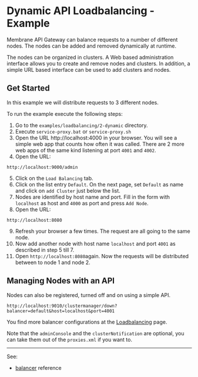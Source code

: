 # Dynamic API Loadbalancing - Example

Membrane API Gateway can balance requests to a number of different nodes. The nodes can be added and removed dynamically at runtime.

The nodes can be organized in clusters. A Web based administration interface allows you to create and remove nodes and
clusters. In addition, a simple URL based interface can be used to add clusters and nodes. 


## Get Started

In this example we will distribute requests to 3 different nodes. 

To run the example execute the following steps:

1. Go to the `examples/loadbalancing/2-dynamic` directory.
2. Execute `service-proxy.bat` or `service-proxy.sh`
3. Open the URL http://localhost:4000 in your browser. 
   You will see a simple web app that counts how often it was called. There are 2 more web apps of the same kind
   listening at port `4001` and `4002`.
4. Open the URL:

```
http://localhost:9000/admin
```

5. Click on the `Load Balancing` tab.
6. Click on the list entry `Default`. On the next page, set `Default` as name and click on `add Cluster` just below the list.
7. Nodes are identified by host name and port. Fill in the form with `localhost` as host and `4000` as port and
   press `Add Node`.
8. Open the URL:

```
http://localhost:8080
```

9. Refresh your browser a few times. The request are all going to the same node.
10. Now add another node with host name `localhost` and port `4001` as described in step 5 till 7.
11. Open `http://localhost:8080`again. Now the requests will be distributed between to node 1 and node 2.

## Managing Nodes with an API

Nodes can also be registered, turned off and on using a simple API.

```
http://localhost:9010/clustermanager/down?balancer=default&host=localhost&port=4001
```

You find more balancer configurations at the [Loadbalancing](..) page.

Note that the `adminConsole` and the `clusterNotification` are optional, you can take them out of the `proxies.xml` if you want to.

---
See:
- [balancer](https://membrane-soa.org/api-gateway-doc/current/configuration/reference/balancer.htm) reference
